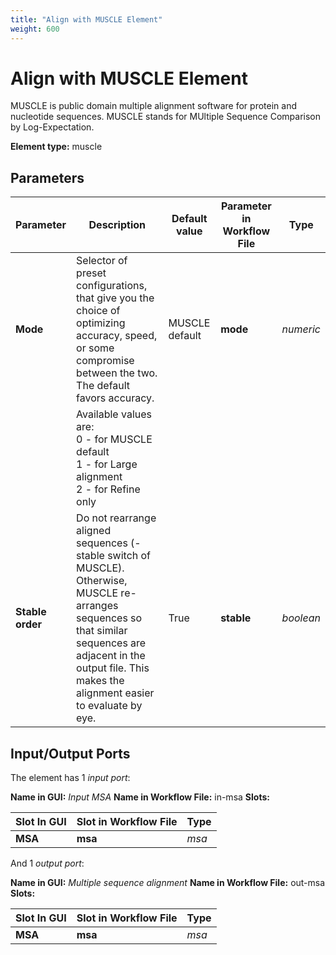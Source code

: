 ```yaml
---
title: "Align with MUSCLE Element"
weight: 600
---
```


# Align with MUSCLE Element

MUSCLE is public domain multiple alignment software for protein and nucleotide sequences. MUSCLE stands for MUltiple
Sequence Comparison by Log-Expectation.

**Element type:** muscle

## Parameters

| Parameter        | Description                                                                                                                                                                                                           | Default value  | Parameter in Workflow File | Type      |
|------------------|-----------------------------------------------------------------------------------------------------------------------------------------------------------------------------------------------------------------------|----------------|----------------------------|-----------|
| **Mode**         | Selector of preset configurations, that give you the choice of optimizing accuracy, speed, or some compromise between the two. The default favors accuracy.                                                           | MUSCLE default | **mode**                   | _numeric_ |
|                  | Available values are:<br>0 - for MUSCLE default<br>1 - for Large alignment<br>2 - for Refine only                                                                                                                     |                |                            |           |
| **Stable order** | Do not rearrange aligned sequences (-stable switch of MUSCLE). Otherwise, MUSCLE re-arranges sequences so that similar sequences are adjacent in the output file. This makes the alignment easier to evaluate by eye. | True           | **stable**                 | _boolean_ |

## Input/Output Ports

The element has 1 _input port_:

**Name in GUI:** _Input MSA_
**Name in Workflow File:** in-msa
**Slots:**

| Slot In GUI | Slot in Workflow File | Type  |
|-------------|-----------------------|-------|
| **MSA**     | **msa**               | _msa_ |

And 1 _output port_:

**Name in GUI:** _Multiple sequence alignment_
**Name in Workflow File:** out-msa
**Slots:**

| Slot In GUI | Slot in Workflow File | Type  |
|-------------|-----------------------|-------|
| **MSA**     | **msa**               | _msa_ |
